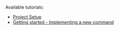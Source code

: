 Available tutorials:

- [Project Setup](tutorials/project-setup.md)
- [Getting started - Implementing a new command](tutorials/new-command.md)
